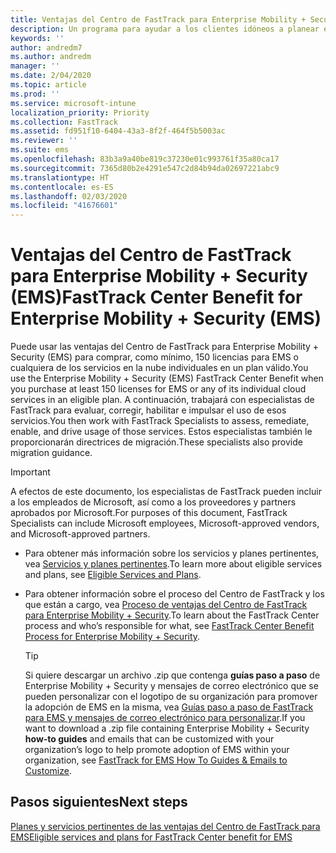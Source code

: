 ```yaml
---
title: Ventajas del Centro de FastTrack para Enterprise Mobility + Security (EMS)
description: Un programa para ayudar a los clientes idóneos a planear e implementar Intune y Azure Active Directory Premium.
keywords: ''
author: andredm7
ms.author: andredm
manager: ''
ms.date: 2/04/2020
ms.topic: article
ms.prod: ''
ms.service: microsoft-intune
localization_priority: Priority
ms.collection: FastTrack
ms.assetid: fd951f10-6404-43a3-8f2f-464f5b5003ac
ms.reviewer: ''
ms.suite: ems
ms.openlocfilehash: 83b3a9a40be819c37230e01c993761f35a80ca17
ms.sourcegitcommit: 7365d80b2e4291e547c2d84b94da02697221abc9
ms.translationtype: HT
ms.contentlocale: es-ES
ms.lasthandoff: 02/03/2020
ms.locfileid: "41676601"
---
```

# <a name="fasttrack-center-benefit-for-enterprise-mobility--security-ems"></a><span data-ttu-id="9247a-103">Ventajas del Centro de FastTrack para Enterprise Mobility + Security (EMS)</span><span class="sxs-lookup"><span data-stu-id="9247a-103">FastTrack Center Benefit for Enterprise Mobility + Security (EMS)</span></span>

<span data-ttu-id="9247a-104">Puede usar las ventajas del Centro de FastTrack para Enterprise Mobility + Security (EMS) para comprar, como mínimo, 150 licencias para EMS o cualquiera de los servicios en la nube individuales en un plan válido.</span><span class="sxs-lookup"><span data-stu-id="9247a-104">You use the Enterprise Mobility + Security (EMS) FastTrack Center Benefit when you purchase at least 150 licenses for EMS or any of its individual cloud services in an eligible plan.</span></span> <span data-ttu-id="9247a-105">A continuación, trabajará con especialistas de FastTrack para evaluar, corregir, habilitar e impulsar el uso de esos servicios.</span><span class="sxs-lookup"><span data-stu-id="9247a-105">You then work with FastTrack Specialists to assess, remediate, enable, and drive usage of those services.</span></span> <span data-ttu-id="9247a-106">Estos especialistas también le proporcionarán directrices de migración.</span><span class="sxs-lookup"><span data-stu-id="9247a-106">These specialists also provide migration guidance.</span></span> 

> [!IMPORTANT]
> <span data-ttu-id="9247a-107">A efectos de este documento, los especialistas de FastTrack pueden incluir a los empleados de Microsoft, así como a los proveedores y partners aprobados por Microsoft.</span><span class="sxs-lookup"><span data-stu-id="9247a-107">For purposes of this document, FastTrack Specialists can include Microsoft employees, Microsoft-approved vendors, and Microsoft-approved partners.</span></span>

- <span data-ttu-id="9247a-108">Para obtener más información sobre los servicios y planes pertinentes, vea [Servicios y planes pertinentes](M365-eligible-services-and-plans.md).</span><span class="sxs-lookup"><span data-stu-id="9247a-108">To learn more about eligible services and plans, see [Eligible Services and Plans](M365-eligible-services-and-plans.md).</span></span>

- <span data-ttu-id="9247a-109">Para obtener información sobre el proceso del Centro de FastTrack y los que están a cargo, vea [Proceso de ventajas del Centro de FastTrack para Enterprise Mobility + Security](EMS-fasttrack-process.md).</span><span class="sxs-lookup"><span data-stu-id="9247a-109">To learn about the FastTrack Center process and who’s responsible for what, see [FastTrack Center Benefit Process for Enterprise Mobility + Security](EMS-fasttrack-process.md).</span></span>

    > [!TIP]
    > <span data-ttu-id="9247a-110">Si quiere descargar un archivo .zip que contenga **guías paso a paso** de Enterprise Mobility + Security y mensajes de correo electrónico que se pueden personalizar con el logotipo de su organización para promover la adopción de EMS en la misma, vea [Guías paso a paso de FastTrack para EMS y mensajes de correo electrónico para personalizar](https://gallery.technet.microsoft.com/FastTrack-for-EMS-How-To-f170da4c).</span><span class="sxs-lookup"><span data-stu-id="9247a-110">If you want to download a .zip file containing Enterprise Mobility + Security **how-to guides** and emails that can be customized with your organization’s logo to help promote adoption of EMS within your organization, see [FastTrack for EMS How To Guides & Emails to Customize](https://gallery.technet.microsoft.com/FastTrack-for-EMS-How-To-f170da4c).</span></span>

## <a name="next-steps"></a><span data-ttu-id="9247a-111">Pasos siguientes</span><span class="sxs-lookup"><span data-stu-id="9247a-111">Next steps</span></span>

[<span data-ttu-id="9247a-112">Planes y servicios pertinentes de las ventajas del Centro de FastTrack para EMS</span><span class="sxs-lookup"><span data-stu-id="9247a-112">Eligible services and plans for FastTrack Center benefit for EMS</span></span>](M365-eligible-services-and-plans.md)


